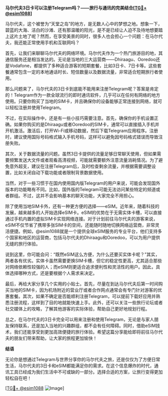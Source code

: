 **马尔代夫3日卡可以注册Telegram吗？——旅行与通讯的完美结合[[TG💪+ @esim1088](https://t.me/s/esim1088)]**

马尔代夫，这个被誉为“天堂之岛”的地方，是无数人心中的梦想之地。想象一下，碧蓝的大海、洁白的沙滩、还有那温暖的阳光，是不是已经让人迫不及待地想要踏上这片土地了呢？然而，在享受美景的同时，很多人也会担心一个问题：在马尔代夫，我还能正常使用手机和互联网吗？

首先，让我们来聊聊马尔代夫的网络环境。马尔代夫作为一个热门旅游目的地，其通信服务还是相当发达的。无论是当地的三大运营商——Dhiraagu、Ooredoo还是Vodafone，都提供了多种适合游客的短期套餐，比如3日卡、7日卡等。这些套餐通常包含一定的本地通话时长、短信数量以及数据流量，非常适合短期旅行者使用。

那么问题来了，马尔代夫的3日卡到底能不能用来注册Telegram呢？答案是肯定的！Telegram作为一款全球流行的即时通讯软件，几乎可以在任何有网络的地方使用。只要你购买了当地的SIM卡，并且确保你的设备能够正常连接到网络，就可以轻松注册并使用Telegram。

不过，在实际操作中，还是有一些小技巧需要注意。首先，确保你的手机设置正确。如果你购买的是Dhiraagu或者Ooredoo的SIM卡，通常可以直接插入手机并开机激活。激活后，打开Wi-Fi或移动数据，然后下载Telegram应用程序。注册时，建议使用国际号码格式输入手机号码，这样可以避免因号码格式错误而导致注册失败。

其次，关于数据流量的问题。虽然3日卡提供的流量足够日常聊天使用，但如果需要频繁发送大文件或者观看高清视频，可能就需要额外注意流量消耗情况。为了避免意外超支，建议在注册Telegram后，及时检查剩余流量，并根据需要调整设置，比如关闭自动下载功能或者限制背景数据使用。

当然，对于一些习惯于在国内使用国内版Telegram的用户来说，可能会发现国外版本的功能略有不同。比如，国外版的Telegram可能无法访问某些特定的频道或者群组。不过，这并不会影响基本的聊天功能，大家完全不用担心。

除了使用当地SIM卡外，还有一种更方便的选择——eSIM。近年来，随着科技的发展，越来越多的人开始选择eSIM卡。eSIM的优势在于无需实体卡槽，可以直接通过手机内置的虚拟SIM卡实现网络连接。对于计划前往马尔代夫的游客来说，eSIM不仅节省了携带多张SIM卡的空间，还能随时随地切换网络运营商，非常灵活便捷。例如，@esim1088就是一个提供全球eSIM服务的专业平台，他们支持多个国家和地区的运营商，包括马尔代夫的Dhiraagu和Ooredoo，可以为用户提供无缝的旅行体验。

说到这里，你可能会问：“既然eSIM这么方便，为什么还要买实体卡呢？”其实，两者各有优劣。实体卡虽然需要更换SIM卡槽，但它的稳定性更高，尤其适合那些对网络依赖性较强的人；而eSIM则更适合追求便利性和灵活性的用户。因此，具体选择哪种方式，还是要根据个人需求来决定。

最后，再给大家分享几个实用的小贴士。首先，尽量在到达马尔代夫后第一时间购买当地的SIM卡，因为机场附近的营业厅或者合作网点通常会有专门针对游客的优惠套餐。其次，如果不确定是否能顺利注册Telegram，可以提前下载好应用并熟悉注册流程，这样到了目的地就能快速上手。此外，还可以关注一些旅行论坛或者社交媒体上的攻略，了解其他游客的实际体验，帮助自己更好地规划行程。

总之，在马尔代夫的3日卡完全可以用来注册和使用Telegram，无论是与家人朋友保持联系，还是加入当地的兴趣群组，都不会有任何障碍。同时，借助eSIM技术，我们还能享受到更加高效便捷的旅行体验。希望这篇分享能给即将前往马尔代夫的朋友们带来帮助，让大家的旅程更加愉快！

**结语**

无论你是想通过Telegram与世界分享你的马尔代夫之旅，还是仅仅为了方便日常生活，马尔代夫的3日卡和eSIM都能满足你的需求。在这个信息爆炸的时代，通讯工具已经成为我们生活中不可或缺的一部分。选择合适的方案，让旅行变得更加轻松自在吧！

[[TG💪+ @esim1088](https://t.me/s/esim1088) ![Image](https://i.postimg.cc/4NQfJmqS/Snipaste-2025-05-13-00-14-12.png)]